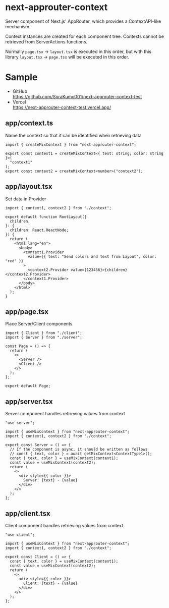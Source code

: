 # next-approuter-context

Server component of Next.js' AppRouter, which provides a ContextAPI-like mechanism.

Context instances are created for each component tree.
Contexts cannot be retrieved from ServerActions functions.

Normally `page.tsx` -> `layout.tsx` is executed in this order, but with this library `layout.tsx` -> `page.tsx` will be executed in this order.

# Sample

- GitHub  
   https://github.com/SoraKumo001/next-approuter-context-test
- Vercel  
  https://next-approuter-context-test.vercel.app/

## app/context.ts

Name the context so that it can be identified when retrieving data

```tsx
import { createMixContext } from "next-approuter-context";

export const context1 = createMixContext<{ text: string; color: string }>(
  "context1"
);
export const context2 = createMixContext<number>("context2");
```

## app/layout.tsx

Set data in Provider

```tsx
import { context1, context2 } from "./context";

export default function RootLayout({
  children,
}: {
  children: React.ReactNode;
}) {
  return (
    <html lang="en">
      <body>
        <context1.Provider
          value={{ text: "Send colors and text from Layout", color: "red" }}
        >
          <context2.Provider value={123456}>{children}</context2.Provider>
        </context1.Provider>
      </body>
    </html>
  );
}
```

## app/page.tsx

Place Server/Client components

```tsx
import { Client } from "./client";
import { Server } from "./server";

const Page = () => {
  return (
    <>
      <Server />
      <Client />
    </>
  );
};

export default Page;
```

## app/server.tsx

Server component handles retrieving values from context

```tsx
"use server";

import { useMixContext } from "next-approuter-context";
import { context1, context2 } from "./context";

export const Server = () => {
  // If the component is async, it should be written as follows
  // const { text, color } = await getMixContext<ContextType1>();
  const { text, color } = useMixContext(context1);
  const value = useMixContext(context2);
  return (
    <>
      <div style={{ color }}>
        Server: {text} - {value}
      </div>
    </>
  );
};
```

## app/client.tsx

Client component handles retrieving values from context

```tsx
"use client";

import { useMixContext } from "next-approuter-context";
import { context1, context2 } from "./context";

export const Client = () => {
  const { text, color } = useMixContext(context1);
  const value = useMixContext(context2);
  return (
    <>
      <div style={{ color }}>
        Client: {text} - {value}
      </div>
    </>
  );
};
```

